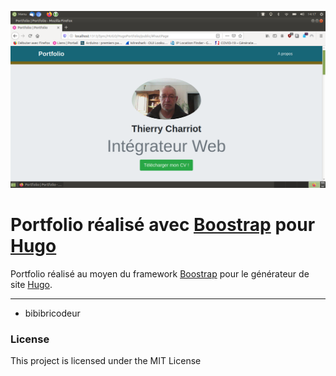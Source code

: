 ![](logo.png)

Portfolio réalisé avec [Boostrap](https://getbootstrap.com/) pour [Hugo](https://gohugo.io)
=======================================

Portfolio réalisé au moyen du framework [Boostrap](https://getbootstrap.com/) pour le générateur de site [Hugo](https://gohugo.io).

* * *

* bibibricodeur

### License

This project is licensed under the MIT License
